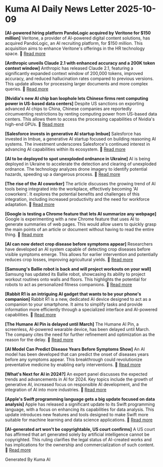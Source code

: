 # Kuma AI Daily News Letter 2025-10-09 

**[AI-powered hiring platform PandoLogic acquired by Veritone for $150 million]**
Veritone, a provider of AI-powered digital content solutions, has acquired PandoLogic, an AI recruiting platform, for $150 million. This acquisition aims to enhance Veritone's offerings in the HR technology space.
🔗 [Read more](https://techcrunch.com/2024/01/03/ai-powered-hiring-platform-pandologic-acquired-by-veritone-for-150-million/)

**[Anthropic unveils Claude 2.1 with enhanced accuracy and a 200K token context window]**
Anthropic has released Claude 2.1, featuring a significantly expanded context window of 200,000 tokens, improved accuracy, and reduced hallucination rates compared to previous versions. This update allows for processing larger documents and more complex queries.
🔗 [Read more](https://venturebeat.com/ai/anthropic-unveils-claude-2-1-with-enhanced-accuracy-and-a-200k-token-context-window/)

**[Nvidia's new AI chip ban loophole lets Chinese firms rent computing power in US-based data centers]**
Despite US sanctions on exporting advanced AI chips to China, Chinese companies are reportedly circumventing restrictions by renting computing power from US-based data centers. This allows them to access the processing capabilities of Nvidia's high-end GPUs.
🔗 [Read more](https://www.theregister.com/2024/01/03/nvidia_china_loophole/)

**[Salesforce invests in generative AI startup Imbue]**
Salesforce has invested in Imbue, a generative AI startup focused on building reasoning AI systems. The investment underscores Salesforce's continued interest in advancing AI capabilities within its ecosystem.
🔗 [Read more](https://www.axios.com/2024/01/03/salesforce-invests-generative-ai-startup-imbue)

**[AI to be deployed to spot unexploded ordnance in Ukraine]**
AI is being deployed in Ukraine to accelerate the detection and clearing of unexploded ordnance. The technology analyzes drone imagery to identify potential hazards, speeding up a dangerous process.
🔗 [Read more](https://tech.hindustantimes.com/tech/news/ai-to-be-deployed-to-spot-unexploded-ordnance-in-ukraine-71704305184913.html)

**[The rise of the AI coworker]**
The article discusses the growing trend of AI tools being integrated into the workplace, effectively becoming 'AI coworkers'. It explores the potential benefits and challenges of this integration, including increased productivity and the need for workforce adaptation.
🔗 [Read more](https://www.axios.com/2024/01/03/ai-coworker-workplace-jobs)

**[Google is testing a Chrome feature that lets AI summarize any webpage]**
Google is experimenting with a new Chrome feature that uses AI to generate summaries of web pages. This would allow users to quickly grasp the main points of an article or document without having to read the entire thing.
🔗 [Read more](https://www.engadget.com/google-is-testing-a-chrome-feature-that-lets-ai-summarize-any-webpage-174109818.html)

**[AI can now detect crop disease before symptoms appear]**
Researchers have developed an AI system capable of detecting crop diseases before visible symptoms emerge. This allows for earlier intervention and potentially reduces crop losses, improving agricultural yields.
🔗 [Read more](https://www.thedrum.com/news/2024/01/03/ai-can-now-detect-crop-disease-symptoms-appear)

**[Samsung's Ballie robot is back and will project workouts on your wall]**
Samsung has updated its Ballie robot, showcasing its ability to project workout routines onto walls and floors. This highlights the potential for robots to act as personalized fitness companions.
🔗 [Read more](https://www.theverge.com/2024/1/3/24023232/samsung-ballie-robot-projector-workout-ces-2024)

**[Rabbit R1 is an intriguing AI gadget that wants to be your phone's companion]**
Rabbit R1 is a new, dedicated AI device designed to act as a companion to your smartphone. It aims to simplify tasks and provide information more efficiently through a specialized interface and AI-powered capabilities.
🔗 [Read more](https://www.theverge.com/2024/1/3/24022905/rabbit-r1-ai-gadget-price-specs-features)

**[The Humane AI Pin is delayed until March]**
The Humane AI Pin, a screenless, AI-powered wearable device, has been delayed until March. The company cites the need for further refinement and optimization as the reason for the delay.
🔗 [Read more](https://www.theverge.com/2024/1/2/24022274/humane-ai-pin-delay-march)

**[AI Model Can Predict Disease Years Before Symptoms Show]**
An AI model has been developed that can predict the onset of diseases years before any symptoms appear. This breakthrough could revolutionize preventative medicine by enabling early interventions.
🔗 [Read more](https://scitechdaily.com/ai-model-can-predict-disease-years-before-symptoms-show/)

**[What's Next for AI in 2024?]**
An expert panel discusses the expected trends and advancements in AI for 2024. Key topics include the growth of generative AI, increased focus on responsible AI development, and the integration of AI into more industries.
🔗 [Read more](https://www.eweek.com/artificial-intelligence/whats-next-for-ai/)

**[Apple's Swift programming language gets a big update focused on data analysis]**
Apple has released a significant update to its Swift programming language, with a focus on enhancing its capabilities for data analysis. This update introduces new features and tools designed to make Swift more suitable for machine learning and data science applications.
🔗 [Read more](https://techcrunch.com/2024/01/03/apples-swift-programming-language-gets-a-big-update-focused-on-data-analysis/)

**[AI-generated art won't be copyrightable, US court confirms]**
A US court has affirmed that art generated solely by artificial intelligence cannot be copyrighted. This ruling clarifies the legal status of AI-created works and has implications for the ownership and commercialization of such content.
🔗 [Read more](https://www.theverge.com/2023/8/21/23841831/ai-artificial-intelligence-copyright-artwork-ownership-court-ruling)

Generated By Kuma AI